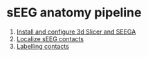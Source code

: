 # sEEG anatomy pipeline

1. [Install and configure 3d Slicer and SEEGA](https://github.com/brainets/ressources/blob/master/seeg/1_install_3dslicer.md)
2. [Localize sEEG contacts](https://github.com/brainets/ressources/blob/master/seeg/2_localize_contacts.md)
3. [Labelling contacts](https://github.com/brainets/ressources/blob/master/seeg/3_labelling_contacts.md)
